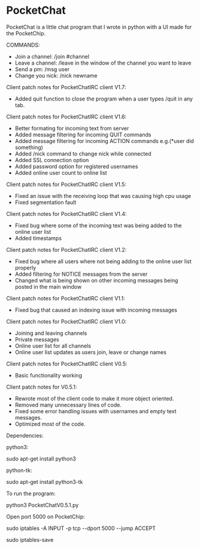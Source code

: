 # PocketChat
PocketChat is a little chat program that I wrote in python with a UI made for the PocketChip.

COMMANDS:
- Join a channel: /join #channel
- Leave a channel: /leave in the window of the channel you want to leave
- Send a pm: /msg user
- Change you nick: /nick newname

Client patch notes for PocketChatIRC client V1.7:
- Added quit function to close the program when a user types /quit in any tab.

Client patch notes for PocketChatIRC client V1.6:
- Better formating for incoming text from server
- Added message filtering for incoming QUIT commands
- Added message filtering for incoming ACTION commands e.g.(*user did something)
- Added /nick command to change nick while connected
- Added SSL connection option
- Added password option for registered usernames
- Added online user count to online list

Client patch notes for PocketChatIRC client V1.5:
- Fixed an issue with the receiving loop that was causing high cpu usage
- Fixed segmentation fault

Client patch notes for PocketChatIRC client V1.4:
- Fixed bug where some of the incoming text was being added to the online user list
- Added timestamps

Client patch notes for PocketChatIRC client V1.2:
- Fixed bug where all users where not being adding to the online user list properly
- Added filtering for NOTICE messages from the server
- Changed what is being shown on other incoming messages being posted in the main window

Client patch notes for PocketChatIRC client V1.1:
- Fixed bug that caused an indexing issue with incoming messages

Client patch notes for PocketChatIRC client V1.0:
- Joining and leaving channels
- Private messages
- Online user list for all channels
- Online user list updates as users join, leave or change names

Client patch notes for PocketChatIRC client V0.5:
- Basic functionality working

Client patch notes for V0.5.1:
- Rewrote most of the client code to make it more object oriented.
- Removed many unnecessary lines of code.
- Fixed some error handling issues with usernames and empty text messages.
- Optimized most of the code.

Dependencies:

python3:

sudo apt-get install python3

python-tk:

sudo apt-get install python3-tk

To run the program: 

python3 PocketChatV0.5.1.py

Open port 5000 on PocketChip:

sudo iptables -A INPUT -p tcp --dport 5000 --jump ACCEPT 

sudo iptables-save

